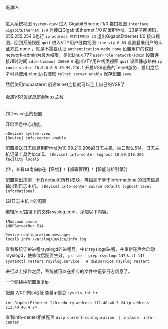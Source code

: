 ###### 配置IP:

进入系统视图
`system-view`
进入 GigabitEthernet 1/0 接口视图
`interface GigabitEthernet 1/0`
为接口GigabitEthernet 1/0 配置IP地址。23是子网掩码，255.255.254.0也行
`ip address 你的IP地址 23`
退出GigabitEthernet 1/0 接口视图，回到系统视图
`quit`
进入VTY用户线类视图
`line vty 0 63`
设置登录用户的认证方式 none ，就是不需要认证
`authentication-mode none`
设置用户的权限 network-admin为最大权限，类似Linux 777
`user-role network-admin`
设置连接超时时间
`idle-timeout 35000 0`
退出VTY用户线类视图
`quit`
设置静态路由
`ip route-static 10.0.0.0 8 10.99.210.1`
开启VSR设备的Telnet服务，启用之后才可以使用telnet远程登陆
`telnet server enable`
保存配置
`save`

然后使用mobaxterm 创建telnet连接就可以连上自己的VSR了



###### 配置VSR发送日志到linux主机

(1)Device上的配置

开启信息中心功能。
```
<Device> system-view
[Device] info-center enable
```

配置发送日志信息到IP地址为10.99.210.206的日志主机，端口默认514，日志主机记录工具为local5。
`[Device] info-center loghost 10.99.210.206 facility local5`

(注，查看sa南向ip在【系统】/【部署管理】/【智能分析引擎】)

配置输出规则：允许default(所有)模块、等级高于等于informational的日志信息输出到日志主机。
`[Device] info-center source default loghost level informational`

(2)日志主机上的配置

编辑/etc/路径下的文件rsyslog.conf，添加以下内容。
```
$ModLoad imudp
$UDPServerRun 514
```
```
Device configuration messages
local5.info /var/log/Device/info.log 
```

查看系统守护进程rsyslogd的进程号，中止rsyslogd进程，并重新在后台启动rsyslogd，使修改后配置生效。
`ps -ae | grep rsyslogd`
`147`
`kill 147`
`systemctl restart rsyslog.service   # 或者service rsyslog restart`

进行以上操作之后，系统就可以在相应的文件中记录日志信息了。


一个网络中配置重复ip

配置 2/0口的ip地址
查看ip信息
`sys`
`dis int br`

`int GigabitEthernet 2/0`
`undo ip address 112.40.40.5 24`
`ip address 112.40.40.4 24`

查看info-center相关配置
`disp current-configuration  | include  info-center`




